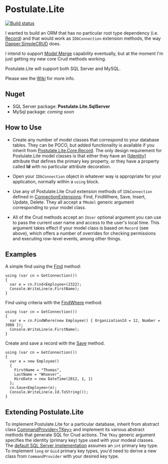 # Postulate.Lite

[![Build status](https://ci.appveyor.com/api/projects/status/ug7499knw4ut33yj/branch/master?svg=true)](https://ci.appveyor.com/project/adamosoftware/postulate-lite/branch/master)

I wanted to build an ORM that has no particular root type dependency (i.e. [Record](https://github.com/adamosoftware/Postulate.Orm/blob/master/Core/Abstract/Record.cs)) and that would work as `IDbConnection` extension methods, the way [Dapper.SimpleCRUD](https://github.com/ericdc1/Dapper.SimpleCRUD) does.

I intend to support [Model Merge](https://github.com/adamosoftware/Postulate.Orm/wiki/Model-Merge) capability eventually, but at the moment I'm just getting my new core Crud methods working.

Postulate.Lite will support both SQL Server and MySQL.

Please see the [Wiki](https://github.com/adamosoftware/Postulate.Lite/wiki) for more info.

## Nuget

- SQL Server package: **Postulate.Lite.SqlServer**
- MySql package: *coming soon*

## How to Use

- Create any number of model classes that correspond to your database tables. They can be POCO, but added functionality is available if you inherit from [Postulate.Lite.Core.Record](https://github.com/adamosoftware/Postulate.Lite/blob/master/Postulate.Lite.Core/Record.cs). The only design requirement for Postulate.Lite model classes is that either they have an [[Identity]](https://github.com/adamosoftware/Postulate.Lite/blob/master/Postulate.Lite.Core/Attributes/IdentityAttribute.cs) attribute that defines the primary key property, or they have a property called **Id** with no particular attribute decoration.

- Open your `IDbConnection` object in whatever way is appropriate for your application, normally within a `using` block.

- Use any of Postulate.Lite Crud extension methods of `IDbConnection` defined in [ConnectionExtensions](https://github.com/adamosoftware/Postulate.Lite/blob/master/Postulate.Lite.SqlServer/ConnectionExtensions.cs): Find, FindWhere, Save, Insert, Update, Delete. They all accept a `TModel` generic argument corresponding to your model class.

- All of the Crud methods accept an `IUser` optional argument you can use to pass the current user name and access to the user's local time. This argument takes effect if your model class is based on `Record` (see above), which offers a number of overrides for checking permissions and executing row-level events, among other things.

## Examples

A simple find using the [Find](https://github.com/adamosoftware/Postulate.Lite/blob/master/Postulate.Lite.Core/CommandProvider.cs#L246) method:

```
using (var cn = GetConnection())
{
  var e = cn.Find<Employee>(2322);
  Console.WriteLine(e.FirstName);
}
```

Find using criteria with the [FindWhere](https://github.com/adamosoftware/Postulate.Lite/blob/master/Postulate.Lite.Core/CommandProvider.cs#L262) method:
```
using (var cn = GetConnection())
{
  var e = cn.FindWhere(new Employee() { OrganizationId = 12, Number = 3988 });
  Console.WriteLine(e.FirstName);
}
```

Create and save a record with the [Save](https://github.com/adamosoftware/Postulate.Lite/blob/master/Postulate.Lite.Core/CommandProvider.cs#L225) method.
```
using (var cn = GetConnection())
{
  var e = new Employee()
  {
    FirstName = "Thomas",
    LastName = "Whoever",
    HireDate = new DateTime(2012, 1, 1)
  };
  cn.Save<Employee>(e);
  Console.WriteLine(e.Id.ToString());
}
```

## Extending Postulate.Lite

To implement Postulate.Lite for a particular database, inherit from abstract class [CommandProvider&lt;TKey&gt;](https://github.com/adamosoftware/Postulate.Lite/blob/master/Postulate.Lite.Core/CommandProvider.cs) and implement its various abstract methods that generate SQL for Crud actions. The `TKey` generic argument specifies the identity (primary key) type used with your modeal classes. The [default SQL Server implementation](https://github.com/adamosoftware/Postulate.Lite/blob/master/Postulate.Lite.SqlServer/SqlServerProvider.cs) assumes an `int` primary key type. To implement `long` or `Guid` primary key types, you'd need to derive a new class from `CommandProvider` with your desired key type.
